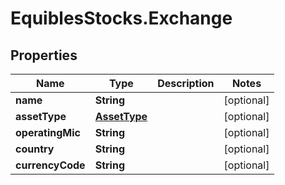 # EquiblesStocks.Exchange

## Properties
Name | Type | Description | Notes
------------ | ------------- | ------------- | -------------
**name** | **String** |  | [optional] 
**assetType** | [**AssetType**](AssetType.md) |  | [optional] 
**operatingMic** | **String** |  | [optional] 
**country** | **String** |  | [optional] 
**currencyCode** | **String** |  | [optional] 
